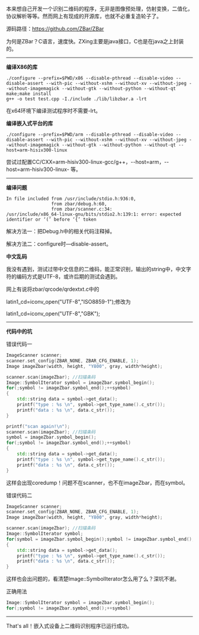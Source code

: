 本来想自己开发一个识别二维码的程序，无非是图像预处理，仿射变换，二值化，协议解析等等。然而网上有现成的开源库，也就不必重复造轮子了。

源码路径：<https://github.com/ZBar/ZBar>

为何是ZBar？C语言，速度快。ZXing主要是java接口，C也是在java之上封装的。

------

**编译X86的库**

```shell
./configure --prefix=$PWD/x86 --disable-pthread --disable-video --disable-assert --with-pic --without-xshm --without-xv --without-jpeg --without-imagemagick --without-gtk --without-python --without-qt
make;make install
g++ -o test test.cpp -I./include ./lib/libzbar.a -lrt
```

在x64环境下编译测试程序时不需要-lrt。

**编译嵌入式平台的库**

```shell
./configure --prefix=$PWD/arm --disable-pthread --disable-video --disable-assert --with-pic --without-xshm --without-xv --without-jpeg --without-imagemagick --without-gtk --without-python --without-qt --host=arm-hisiv300-linux
```

尝试过配置CC/CXX=arm-hisiv300-linux-gcc/g++，--host=arm，--host=arm-hisiv300-linux- 等。

------

**编译问题**

```shell
In file included from /usr/include/stdio.h:936:0,
                 from zbar/debug.h:60,
                 from zbar/scanner.c:34:
/usr/include/x86_64-linux-gnu/bits/stdio2.h:139:1: error: expected identifier or ‘(’ before ‘{’ token
```

解决方法一：把Debug.h中的相关代码注释掉。

解决方法二：configure时—disable-assert。

**中文乱码**

我没有遇到，测试过带中文信息的二维码，能正常识别，输出的string中，中文字符的编码方式是UTF-8，或许后期的测试会遇到。

网上有说将zbar/qrcode/qrdextxt.c中的

latin1_cd=iconv_open("UTF-8","ISO8859-1");修改为

latin1_cd=iconv_open("UTF-8","GBK");

------

**代码中的坑**

错误代码一

```c++
ImageScanner scanner;        
scanner.set_config(ZBAR_NONE, ZBAR_CFG_ENABLE, 1);
Image imageZbar(width, height, "Y800", gray, width*height);

scanner.scan(imageZbar); //扫描条码      
Image::SymbolIterator symbol = imageZbar.symbol_begin();
for(;symbol != imageZbar.symbol_end();++symbol)      
{
    std::string data = symbol->get_data();
    printf("type : %s \n", symbol->get_type_name().c_str());
    printf("data : %s \n", data.c_str());
}

printf("scan again!\n");
scanner.scan(imageZbar); //扫描条码
symbol = imageZbar.symbol_begin();
for(;symbol != imageZbar.symbol_end();++symbol)      
{
    std::string data = symbol->get_data();
    printf("type : %s \n", symbol->get_type_name().c_str());
    printf("data : %s \n", data.c_str());
}
```

这样会出现coredump！问题不在scanner，也不在imageZbar，而在symbol。

错误代码二

```c++
ImageScanner scanner;        
scanner.set_config(ZBAR_NONE, ZBAR_CFG_ENABLE, 1);
Image imageZbar(width, height, "Y800", gray, width*height);

scanner.scan(imageZbar); //扫描条码      
Image::SymbolIterator symbol;
for(symbol = imageZbar.symbol_begin();symbol != imageZbar.symbol_end();++symbol)
{
    std::string data = symbol->get_data();
    printf("type : %s \n", symbol->get_type_name().c_str());
    printf("data : %s \n", data.c_str());
}
```

这样也会出问题的，看清楚Image::SymbolIterator怎么用了么？深坑不谢。

正确用法

```c++
Image::SymbolIterator symbol = imageZbar.symbol_begin();
for(;symbol != imageZbar.symbol_end();++symbol)
```

------

That's all！嵌入式设备上二维码识别程序已运行成功。